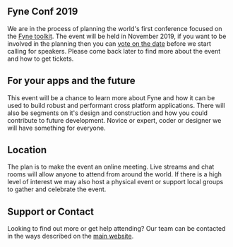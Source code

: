 ## Fyne Conf 2019

We are in the process of planning the world's first conference focused on the
[Fyne toolkit](https://github.com/fyne-io/fyne). The event will be held
in November 2019, if you want to be involved in the planning
then you can [vote on the date](https://doodle.com/poll/tx3v2imwiizz5fff)
before we start calling for speakers.
Please come back later to find more about the event and how to get tickets.

## For your apps and the future

This event will be a chance to learn more about Fyne and how it can be used
to build robust and performant cross platform applications.
There will also be segments on it's design and construction and how you could
contribute to future development.
Novice or expert, coder or designer we will have something for everyone.

## Location

The plan is to make the event an online meeting. Live streams and chat
rooms will allow anyone to attend from around the world.
If there is a high level of interest we may also host a physical event or
support local groups to gather and celebrate the event.

## Support or Contact

Looking to find out more or get help attending? Our team can be contacted
in the ways described on the [main website](https://fyne.io/#contact).

